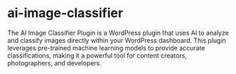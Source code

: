 # ai-image-classifier
The AI Image Classifier Plugin is a WordPress plugin that uses AI to analyze and classify images directly within your WordPress dashboard. This plugin leverages pre-trained machine learning models to provide accurate classifications, making it a powerful tool for content creators, photographers, and developers.
